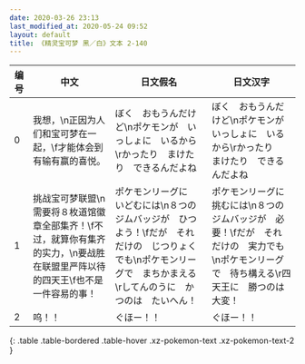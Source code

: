 ```yaml
---
date: 2020-03-26 23:13
last_modified_at: 2020-05-24 09:52
layout: default
title: 《精灵宝可梦 黑／白》文本 2-140
---
```

| 编号 | 中文 | 日文假名 | 日文汉字 |
| ---- | ---- | ---- | --- |
| 0 | 我想，\n正因为人们和宝可梦在一起，\f才能体会到有输有赢的喜悦。 | ぼく　おもうんだけど\nポケモンが　いっしょに　いるから\rかったり　まけたり　できるんだよね | ぼく　おもうんだけど\nポケモンが　いっしょに　いるから\rかったり　まけたり　できるんだよね |
| 1 | 挑战宝可梦联盟\n需要将８枚道馆徽章全部集齐！\f不过，就算你有集齐的实力，\n要战胜在联盟里严阵以待的四天王\f也不是一件容易的事！ | ポケモンリーグに　いどむには\n８つの　ジムバッジが　ひつよう！\fだが　それだけの　じつりょくでも\nポケモンリーグで　まちかまえる\rしてんのうに　かつのは　たいへん！ | ポケモンリーグに　挑むには\n８つの　ジムバッジが　必要！\fだが　それだけの　実力でも\nポケモンリーグで　待ち構える\r四天王に　勝つのは　大変！ |
| 2 | 呜！！ | ぐほー！！ | ぐほー！！ |
{: .table .table-bordered .table-hover .xz-pokemon-text .xz-pokemon-text-2 }